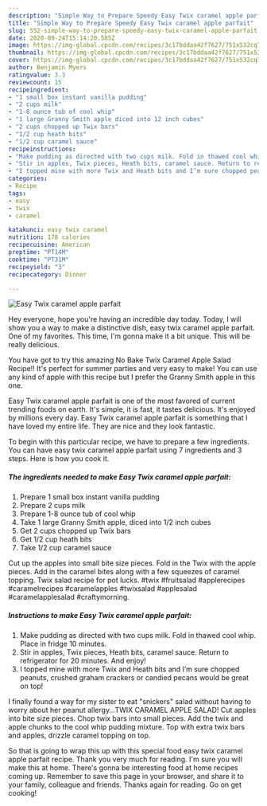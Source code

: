 ```yaml
---
description: "Simple Way to Prepare Speedy Easy Twix caramel apple parfait"
title: "Simple Way to Prepare Speedy Easy Twix caramel apple parfait"
slug: 552-simple-way-to-prepare-speedy-easy-twix-caramel-apple-parfait
date: 2020-09-24T15:14:20.585Z
image: https://img-global.cpcdn.com/recipes/3c17bddaa42f7627/751x532cq70/easy-twix-caramel-apple-parfait-recipe-main-photo.jpg
thumbnail: https://img-global.cpcdn.com/recipes/3c17bddaa42f7627/751x532cq70/easy-twix-caramel-apple-parfait-recipe-main-photo.jpg
cover: https://img-global.cpcdn.com/recipes/3c17bddaa42f7627/751x532cq70/easy-twix-caramel-apple-parfait-recipe-main-photo.jpg
author: Benjamin Myers
ratingvalue: 3.3
reviewcount: 15
recipeingredient:
- "1 small box instant vanilla pudding"
- "2 cups milk"
- "1-8 ounce tub of cool whip"
- "1 large Granny Smith apple diced into 12 inch cubes"
- "2 cups chopped up Twix bars"
- "1/2 cup heath bits"
- "1/2 cup caramel sauce"
recipeinstructions:
- "Make pudding as directed with two cups milk. Fold in thawed cool whip. Place in fridge 10 minutes."
- "Stir in apples, Twix pieces, Heath bits, caramel sauce. Return to refrigerator for 20 minutes. And enjoy!"
- "I topped mine with more Twix and Heath bits and I’m sure chopped peanuts, crushed graham crackers or candied pecans would be great on top!"
categories:
- Recipe
tags:
- easy
- twix
- caramel

katakunci: easy twix caramel 
nutrition: 178 calories
recipecuisine: American
preptime: "PT14M"
cooktime: "PT31M"
recipeyield: "3"
recipecategory: Dinner

---
```



![Easy Twix caramel apple parfait](https://img-global.cpcdn.com/recipes/3c17bddaa42f7627/751x532cq70/easy-twix-caramel-apple-parfait-recipe-main-photo.jpg)

Hey everyone, hope you're having an incredible day today. Today, I will show you a way to make a distinctive dish, easy twix caramel apple parfait. One of my favorites. This time, I'm gonna make it a bit unique. This will be really delicious.

You have got to try this amazing No Bake Twix Caramel Apple Salad Recipe!! It&#39;s perfect for summer parties and very easy to make! You can use any kind of apple with this recipe but I prefer the Granny Smith apple in this one.

Easy Twix caramel apple parfait is one of the most favored of current trending foods on earth. It's simple, it is fast, it tastes delicious. It's enjoyed by millions every day. Easy Twix caramel apple parfait is something that I have loved my entire life. They are nice and they look fantastic.


To begin with this particular recipe, we have to prepare a few ingredients. You can have easy twix caramel apple parfait using 7 ingredients and 3 steps. Here is how you cook it.

<!--inarticleads1-->

##### The ingredients needed to make Easy Twix caramel apple parfait:

1. Prepare 1 small box instant vanilla pudding
1. Prepare 2 cups milk
1. Prepare 1-8 ounce tub of cool whip
1. Take 1 large Granny Smith apple, diced into 1/2 inch cubes
1. Get 2 cups chopped up Twix bars
1. Get 1/2 cup heath bits
1. Take 1/2 cup caramel sauce


Cut up the apples into small bite size pieces. Fold in the Twix with the apple pieces. Add in the caramel bites along with a few squeezes of caramel topping. Twix salad recipe for pot lucks. #twix #fruitsalad #applerecipes #caramelrecipes #caramelapples #twixsalad #applesalad #caramelapplesalad #craftymorning. 

<!--inarticleads2-->

##### Instructions to make Easy Twix caramel apple parfait:

1. Make pudding as directed with two cups milk. Fold in thawed cool whip. Place in fridge 10 minutes.
1. Stir in apples, Twix pieces, Heath bits, caramel sauce. Return to refrigerator for 20 minutes. And enjoy!
1. I topped mine with more Twix and Heath bits and I’m sure chopped peanuts, crushed graham crackers or candied pecans would be great on top!


I finally found a way for my sister to eat &#34;snickers&#34; salad without having to worry about her peanut allergy…TWIX CARAMEL APPLE SALAD! Cut apples into bite size pieces. Chop twix bars into small pieces. Add the twix and apple chunks to the cool whip pudding mixture. Top with extra twix bars and apples, drizzle caramel topping on top. 

So that is going to wrap this up with this special food easy twix caramel apple parfait recipe. Thank you very much for reading. I'm sure you will make this at home. There's gonna be interesting food at home recipes coming up. Remember to save this page in your browser, and share it to your family, colleague and friends. Thanks again for reading. Go on get cooking!

